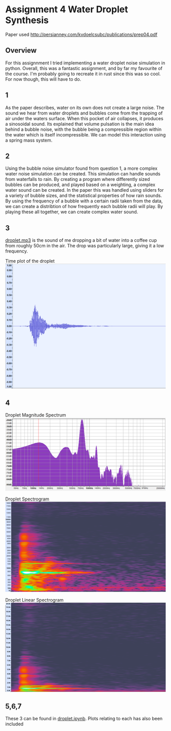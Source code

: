 # Assignment 4 Water Droplet Synthesis

Paper used http://persianney.com/kvdoelcsubc/publications/prep04.pdf

## **Overview**
For this assignnment I tried implementing a water droplet noise simulation in python. Overall, this was a fantastic assignment, and by far my favourite of the course. I'm probably going to recreate it in rust since this was so cool. For now though, this will have to do.

## **1**
As the paper describes, water on its own does not create a large noise. The sound we hear from water droplets and bubbles come from the trapping of air under the waters surface. When this pocket of air collapses, it produces a sinosoidal sound. Its explained that volume pulsation is the main idea behind a bubble noise, with the bubble being a compressible region within the water which is itself incompressible. We can model this interaction using a spring mass system.

## **2**
Using the bubble noise simulator found from question 1, a more complex water noise simulation can be created. This simulation can handle sounds from waterfalls to rain. By creating a program where differently sized bubbles can be produced, and played based on a weighting, a complex water sound can be created. In the paper this was handled using sliders for a variety of bubble sizes, and the statistical properties of how rain sounds. By using the frequency of a bubble with a certain radii taken from the data, we can create a distribtion of how frequently each bubble radii will play. By playing these all together, we can create complex water sound.

## **3**
[droplet.mp3](droplet.mp3) is the sound of me dropping a bit of water into a coffee cup from roughly 50cm in the air. The drop was particularly large, giving it a low frequency.

Time plot of the droplet
![Coffee Cup Spectra 1](https://raw.githubusercontent.com/Syyreign/SynthCourse/main/Assignment4/DropletTimePlot.png)

## **4**

Droplet Magnitude Spectrum
![Coffee Cup Spectra 1](https://raw.githubusercontent.com/Syyreign/SynthCourse/main/Assignment4/DropletMagnitudeSpectrumDb.png)

Droplet Spectrogram
![Coffee Cup Spectra 1](https://raw.githubusercontent.com/Syyreign/SynthCourse/main/Assignment4/DropletSpectrogram.png)

Droplet Linear Spectrogram
![Coffee Cup Spectra 1](https://raw.githubusercontent.com/Syyreign/SynthCourse/main/Assignment4/DropletSpectrogramLinear.png)

## **5,6,7**
These 3 can be found in [droplet.ipynb](droplet.ipynb). Plots relating to each has also been included
